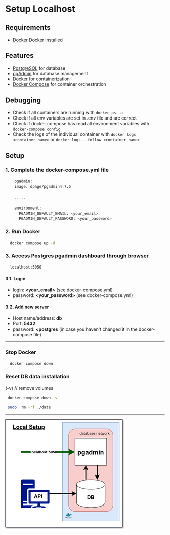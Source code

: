 # Setup Localhost


## Requirements

- [Docker](https://docs.docker.com/get-docker/) Docker installed

## Features

- [PostgreSQL](https://www.postgresql.org/) for database
- [pgAdmin](https://www.pgadmin.org/) for database management
- [Docker](https://www.docker.com/) for containerization
- [Docker Compose](https://docs.docker.com/compose/) for container orchestration

## Debugging

- Check if all containers are running with `docker ps -a`
- Check if all env variables are set in .env file and are correct
- Check if docker compose has read all environment variables with `docker-compose config`
- Check the logs of the individual container with `docker logs <container_name>` or `docker logs --follow <container_name>`

## Setup

### 1. Complete the docker-compose.yml file

```bash
    pgadmin:
    image: dpage/pgadmin4:7.5
    
    .....
    
    environment:
      PGADMIN_DEFAULT_EMAIL: <your_email>
      PGADMIN_DEFAULT_PASSWORD: <your_password>
```

### 2. Run Docker

```bash
  docker compose up -d
```

### 3. Access Postgres pgadmin dashboard through browser

```bash
  localhost:5050
```
#### 3.1. Login
- login: **<your_email>** (see docker-compose.yml)
- password: **<your_password>** (see docker-compose.yml)

#### 3.2. Add new server
- Host name/address: **db**
- Port: **5432**
- password: **<postgres** (in case you haven't changed it in the docker-compose file)

*** 

###  Stop Docker

```bash
  docker compose down
```

### Reset DB data installation

(-v) // remove volumes
```bash
 docker compose down -v 
```

```bash
 sudo  rm -rf ./data
```

***

<img src="./utility/3sem-setup-local.drawio.png" alt="3 semester local environment setup">
